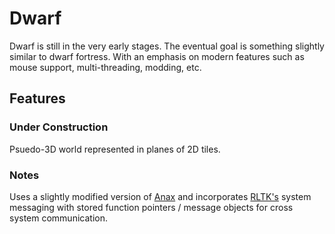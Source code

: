 # Dwarf

Dwarf is still in the very early stages.
The eventual goal is something slightly similar to dwarf fortress.
With an emphasis on modern features such as mouse support, multi-threading, modding, etc.

## Features

### Under Construction 

Psuedo-3D world represented in planes of 2D tiles.

### Notes

Uses a slightly modified version of [Anax](https://github.com/miguelmartin75/anax) 
and incorporates [RLTK's](https://github.com/thebracket/rltk/tree/a18f8c1c5c4117be26423d72300e326a1f83d1ae) system messaging with stored function pointers / message objects for cross system communication. 
